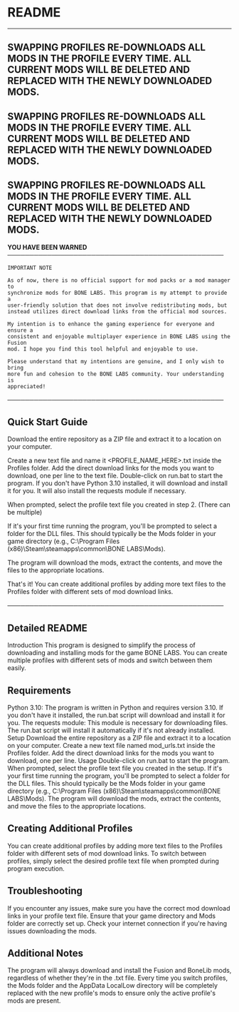 # **README**

---
**SWAPPING PROFILES RE-DOWNLOADS ALL MODS IN THE PROFILE EVERY TIME.**
**ALL CURRENT MODS WILL BE DELETED AND REPLACED WITH THE NEWLY DOWNLOADED MODS.**
---
**SWAPPING PROFILES RE-DOWNLOADS ALL MODS IN THE PROFILE EVERY TIME.**
**ALL CURRENT MODS WILL BE DELETED AND REPLACED WITH THE NEWLY DOWNLOADED MODS.**
---
**SWAPPING PROFILES RE-DOWNLOADS ALL MODS IN THE PROFILE EVERY TIME.**
**ALL CURRENT MODS WILL BE DELETED AND REPLACED WITH THE NEWLY DOWNLOADED MODS.**
---
**YOU HAVE BEEN WARNED**
─────────────────────────────────────────────────

    IMPORTANT NOTE
        
    As of now, there is no official support for mod packs or a mod manager to
    synchronize mods for BONE LABS. This program is my attempt to provide a
    user-friendly solution that does not involve redistributing mods, but
    instead utilizes direct download links from the official mod sources.

    My intention is to enhance the gaming experience for everyone and ensure a
    consistent and enjoyable multiplayer experience in BONE LABS using the Fusion
    mod. I hope you find this tool helpful and enjoyable to use.

    Please understand that my intentions are genuine, and I only wish to bring
    more fun and cohesion to the BONE LABS community. Your understanding is
    appreciated!

─────────────────────────────────────────────────

Quick Start Guide
---
Download the entire repository as a ZIP file and extract it to a location on your computer.

Create a new text file and name it <PROFILE_NAME_HERE>.txt inside the Profiles folder. Add the direct download links for the mods you want to download, one per line to the text file.
Double-click on run.bat to start the program. If you don't have Python 3.10 installed, it will download and install it for you. It will also install the requests module if necessary.

When prompted, select the profile text file you created in step 2. (There can be multiple)

If it's your first time running the program, you'll be prompted to select a folder for the DLL files. This should typically be the Mods folder in your game directory (e.g., C:\Program Files (x86)\Steam\steamapps\common\BONE LABS\Mods).

The program will download the mods, extract the contents, and move the files to the appropriate locations.

That's it! You can create additional profiles by adding more text files to the Profiles folder with different sets of mod download links.

─────────────────────────────────────────────────

Detailed README
---
Introduction
This program is designed to simplify the process of downloading and installing mods for the game BONE LABS. You can create multiple profiles with different sets of mods and switch between them easily.


Requirements
---
Python 3.10: The program is written in Python and requires version 3.10. If you don't have it installed, the run.bat script will download and install it for you.
The requests module: This module is necessary for downloading files. The run.bat script will install it automatically if it's not already installed.
Setup
Download the entire repository as a ZIP file and extract it to a location on your computer.
Create a new text file named mod_urls.txt inside the Profiles folder. Add the direct download links for the mods you want to download, one per line.
Usage
Double-click on run.bat to start the program.
When prompted, select the profile text file you created in the setup.
If it's your first time running the program, you'll be prompted to select a folder for the DLL files. This should typically be the Mods folder in your game directory (e.g., C:\Program Files (x86)\Steam\steamapps\common\BONE LABS\Mods).
The program will download the mods, extract the contents, and move the files to the appropriate locations.


Creating Additional Profiles
---
You can create additional profiles by adding more text files to the Profiles folder with different sets of mod download links. To switch between profiles, simply select the desired profile text file when prompted during program execution.


Troubleshooting
---
If you encounter any issues, make sure you have the correct mod download links in your profile text file.
Ensure that your game directory and Mods folder are correctly set up.
Check your internet connection if you're having issues downloading the mods.


Additional Notes
---
The program will always download and install the Fusion and BoneLib mods, regardless of whether they're in the <PROFILE>.txt file.
Every time you switch profiles, the Mods folder and the AppData LocalLow directory will be completely replaced with the new profile's mods to ensure only the active profile's mods are present.
